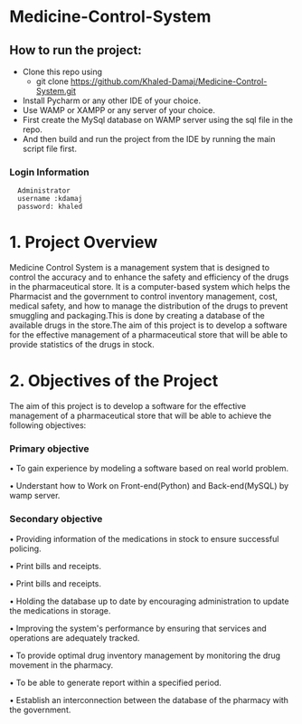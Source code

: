 # Medicine-Control-System

## How to run the project:
  - Clone this repo using
      - git clone https://github.com/Khaled-Damaj/Medicine-Control-System.git
   - Install Pycharm or any other IDE of your choice.
  - Use WAMP or XAMPP or any server of your choice.
  - First create the MySql database on WAMP server using the sql file in the repo.
  - And then build and run the project from the IDE by running the main script file first.
  
### Login Information
  
      Administrator
      username :kdamaj
      password: khaled


# 1.	Project Overview

Medicine Control System is a management system that is designed to control the accuracy and to enhance  the safety and efficiency of the drugs in the pharmaceutical store. It is a computer-based system which helps the Pharmacist and the government to control inventory management, cost, medical safety, and how to manage the distribution of the drugs to prevent smuggling and packaging.This is done by creating a database of the available drugs in the store.The aim of this project is to develop a software for the effective management of a pharmaceutical store that will be able to provide statistics of the drugs in stock.

# 2.	Objectives of the Project
The aim of this project is to develop a software for the effective management of a pharmaceutical store that will be able to achieve the following objectives: 

### Primary objective
•	To gain experience by modeling a software based on real world problem.

•	Understant how to Work on Front-end(Python) and Back-end(MySQL) by wamp server.

### Secondary objective
•	Providing information of the medications in stock to ensure successful policing.

•	Print bills and receipts.

•	Print bills and receipts.

•	Holding the database up to date by encouraging administration to update the medications in storage.

•	Improving the system's performance by ensuring that services and operations are adequately tracked.

•	To provide optimal drug inventory management by monitoring the drug movement in the pharmacy.

•	To be able to generate report within a specified period.

•	Establish an interconnection between the database of the pharmacy with the government.



